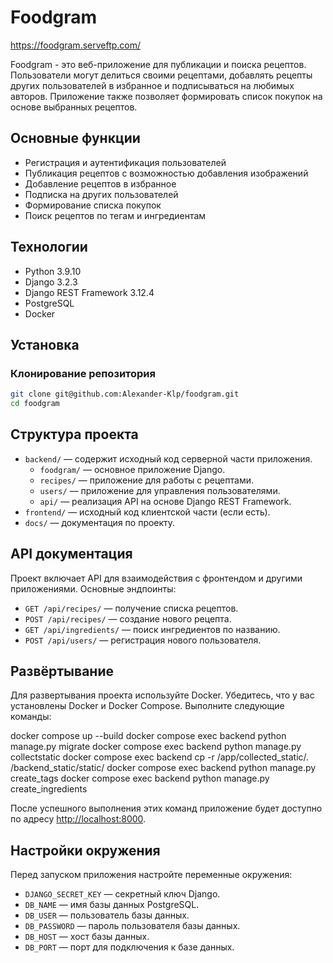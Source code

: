 # Foodgram

<https://foodgram.serveftp.com/>

Foodgram - это веб-приложение для публикации и поиска рецептов. Пользователи могут делиться своими рецептами, добавлять рецепты других пользователей в избранное и подписываться на любимых авторов. Приложение также позволяет формировать список покупок на основе выбранных рецептов.

## Основные функции

- Регистрация и аутентификация пользователей
- Публикация рецептов с возможностью добавления изображений
- Добавление рецептов в избранное
- Подписка на других пользователей
- Формирование списка покупок
- Поиск рецептов по тегам и ингредиентам

## Технологии

- Python 3.9.10
- Django 3.2.3
- Django REST Framework 3.12.4
- PostgreSQL
- Docker

## Установка

### Клонирование репозитория

```bash
git clone git@github.com:Alexander-Klp/foodgram.git
cd foodgram
```

## Структура проекта

- `backend/` — содержит исходный код серверной части приложения.
  - `foodgram/` — основное приложение Django.
  - `recipes/` — приложение для работы с рецептами.
  - `users/` — приложение для управления пользователями.
  - `api/` — реализация API на основе Django REST Framework.
- `frontend/` — исходный код клиентской части (если есть).
- `docs/` — документация по проекту.

## API документация

Проект включает API для взаимодействия с фронтендом и другими приложениями. Основные эндпоинты:

- `GET /api/recipes/` — получение списка рецептов.
- `POST /api/recipes/` — создание нового рецепта.
- `GET /api/ingredients/` — поиск ингредиентов по названию.
- `POST /api/users/` — регистрация нового пользователя.

## Развёртывание

Для развертывания проекта используйте Docker. Убедитесь, что у вас установлены Docker и Docker Compose. Выполните следующие команды:

docker compose up --build
docker compose exec backend python manage.py migrate
docker compose exec backend python manage.py collectstatic
docker compose exec backend cp -r /app/collected_static/. /backend_static/static/
docker compose exec backend python manage.py create_tags
docker compose exec backend python manage.py create_ingredients

После успешного выполнения этих команд приложение будет доступно по адресу <http://localhost:8000>.

## Настройки окружения

Перед запуском приложения настройте переменные окружения:

- `DJANGO_SECRET_KEY` — секретный ключ Django.
- `DB_NAME` — имя базы данных PostgreSQL.
- `DB_USER` — пользователь базы данных.
- `DB_PASSWORD` — пароль пользователя базы данных.
- `DB_HOST` — хост базы данных.
- `DB_PORT` — порт для подключения к базе данных.
